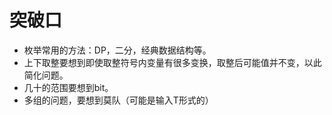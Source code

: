# 突破口

* 枚举常用的方法：DP，二分，经典数据结构等。
* 上下取整要想到即使取整符号内变量有很多变换，取整后可能值并不变，以此简化问题。
* 几十的范围要想到bit。
* 多组的问题，要想到莫队（可能是输入T形式的）

